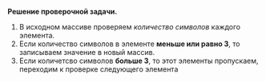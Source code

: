 **Решение проверочной задачи.**

1. В исходном массиве проверяем *количество символов* каждого элемента. 
2. Если количество символов в элементе **меньше или равно 3**, то записываем значение в новый массив. 
3. Если количетсво символов **больше 3**, то этот элементы пропускаем, переходим к проверке следующего элемента